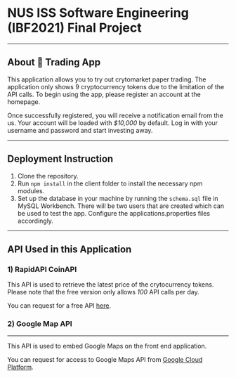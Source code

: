 # NUS ISS Software Engineering (IBF2021) Final Project

--- 

## About 🧻 Trading App
This application allows you to try out crytomarket paper trading. The application only shows 9 cryptocurrency tokens due to the limitation of the API calls. To begin using the app, please register an account at the homepage. 

Once successfully registered, you will receive a notification email from the us. Your account will be loaded with *$10,000* by default. Log in with your username and password and start investing away.

--- 

## Deployment Instruction

1) Clone the repository. 
2) Run `npm install` in the client folder to install the necessary npm modules.
3) Set up the database in your machine by running the `schema.sql` file in MySQL Workbench. There will be two users that are created which can be used to test the app. Configure the applications.properties files accordingly. 


---

## API Used in this Application

### 1) RapidAPI CoinAPI

This API is used to retrieve the latest price of the crytocurrency tokens. Please note that the free version only allows *100* API calls per day. 

You can request for a free API [here](https://rapidapi.com/coinapi/api/coinapi-rest/).



### 2) Google Map API
---
This API is used to embed Google Maps on the front end application. 

You can request for access to Google Maps API from [Google Cloud Platform](https://cloud.google.com/).
